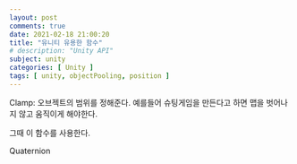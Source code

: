 ```yaml
---
layout: post
comments: true
date: 2021-02-18 21:00:20
title: "유니티 유용한 함수"
# description: "Unity API"
subject: unity
categories: [ Unity ]
tags: [ unity, objectPooling, position ]
---
```


Clamp: 오브젝트의 범위를 정해준다. 예를들어 슈팅게임을 만든다고 하면 맵을 벗어나지 않고 움직이게 해야한다. 

그때 이 함수를 사용한다.

Quaternion

